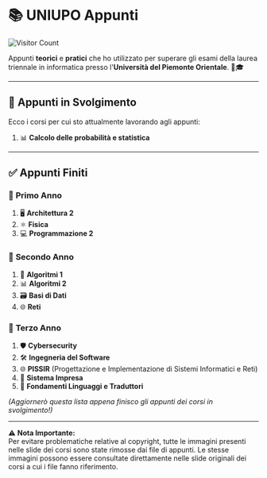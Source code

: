 # 📚 **UNIUPO Appunti**  

![Visitor Count](https://hits.seeyoufarm.com/api/count/incr/badge.svg?url=https://github.com/AlessandroZappatore/UNIUPO_APPUNTI&count_bg=%2379C83D&title_bg=%23555555&icon=github.svg&icon_color=%23E7E7E7&title=visitors&edge_flat=false)

Appunti **teorici** e **pratici** che ho utilizzato per superare gli esami della laurea triennale in informatica presso l'**Università del Piemonte Orientale**. 📘🎓

---

## 🚧 **Appunti in Svolgimento**  
Ecco i corsi per cui sto attualmente lavorando agli appunti:  
1. 📊 **Calcolo delle probabilità e statistica**
---

## ✅ **Appunti Finiti**  

### 📅 **Primo Anno**  
1. 🖥️ **Architettura 2**  
2. ⚛️ **Fisica**  
3. 💻 **Programmazione 2**  

### 📅 **Secondo Anno**  
1. 🔢 **Algoritmi 1**  
2. 📊 **Algoritmi 2**  
3. 🗃️ **Basi di Dati**  
4. 🌐 **Reti**  

### 📅 **Terzo Anno**  
1. 🛡️ **Cybersecurity**
2. 🛠️ **Ingegneria del Software**
3. 🌐 **PISSIR** (Progettazione e Implementazione di Sistemi Informatici e Reti)
4. 🏢 **Sistema Impresa**
5. 📜 **Fondamenti Linguaggi e Traduttori**  

*(Aggiornerò questa lista appena finisco gli appunti dei corsi in svolgimento!)*  

---

⚠️ **Nota Importante:**  
Per evitare problematiche relative al copyright, tutte le immagini presenti nelle slide dei corsi sono state rimosse dai file di appunti. Le stesse immagini possono essere consultate direttamente nelle slide originali dei corsi a cui i file fanno riferimento.
